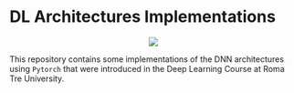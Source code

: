 # DL Architectures Implementations 
<p align="center">
  <a href="https://skillicons.dev">
    <img src="https://skillicons.dev/icons?i=git,py,pytorch" />
  </a>
</p>

This repository contains some implementations of the DNN architectures using `Pytorch` that were introduced in the Deep Learning Course at Roma Tre University.